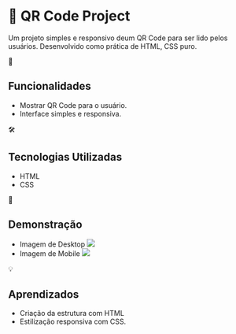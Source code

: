 <h1>📱 QR Code Project</h1>

<p>
    Um projeto simples e responsivo deum QR Code para ser lido pelos usuários.
    Desenvolvido como prática de HTML, CSS puro.
</p>

🚀 <h2>Funcionalidades</h2>

<ul>
    <li>Mostrar QR Code para o usuário.</li>
    <li>Interface simples e responsiva.</li>
</ul>


🛠️ <h2>Tecnologias Utilizadas</h2>

<ul>
    <li>HTML</li>
    <li>CSS</li>
</ul>


📸 <h2>Demonstração</h2>

<ul>
    <li>
        Imagem de Desktop
        <img src="conclusão/desktop-QR.png">
    </li>
    <li>
        Imagem de Mobile
        <img src="conclusão/mobile-QR.png">
    </li>
</ul>


💡 <h2>Aprendizados</h2>

<ul>
    <li>Criação da estrutura com HTML</li>
    <li>Estilização responsiva com CSS.</li>
</ul>
